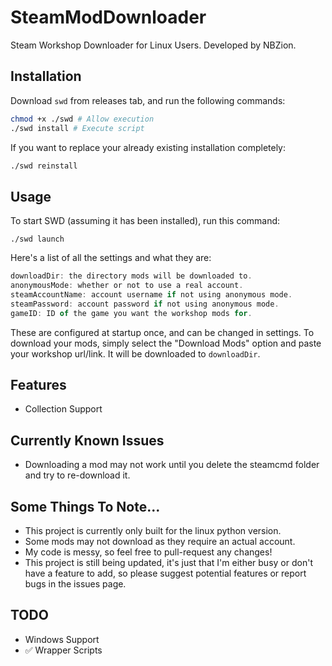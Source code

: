 # SteamModDownloader
Steam Workshop Downloader for Linux Users. 
Developed by NBZion.

## Installation
Download `swd` from releases tab, and run the following commands:
```bash
chmod +x ./swd # Allow execution
./swd install # Execute script
```
If you want to replace your already existing installation completely:
```bash
./swd reinstall
```

## Usage
To start SWD (assuming it has been installed), run this command:
```
./swd launch
```
Here's a list of all the settings and what they are:
```js
downloadDir: the directory mods will be downloaded to.
anonymousMode: whether or not to use a real account.
steamAccountName: account username if not using anonymous mode.
steamPassword: account password if not using anonymous mode.
gameID: ID of the game you want the workshop mods for.
```
These are configured at startup once, and can be changed in settings.
To download your mods, simply select the "Download Mods" option and
paste your workshop url/link. It will be downloaded to `downloadDir`.

## Features
- Collection Support
 
## Currently Known Issues
- Downloading a mod may not work until you delete the steamcmd folder and try to re-download it.

## Some Things To Note...
- This project is currently only built for the linux python version.
- Some mods may not download as they require an actual account.
- My code is messy, so feel free to pull-request any changes!
- This project is still being updated, it's just that I'm either busy or don't have a feature to add, so please suggest potential features or report bugs in the issues page.

## TODO
- Windows Support
-  ✅ Wrapper Scripts 

